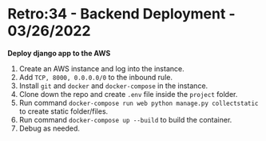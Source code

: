 # Retro:34 - Backend Deployment - 03/26/2022

**Deploy django app to the AWS**

1. Create an AWS instance and log into the instance.
2. Add `TCP, 8000, 0.0.0.0/0` to the inbound rule.
3. Install `git` and `docker` and `docker-compose` in the instance.
4. Clone down the repo and create `.env` file inside the `project` folder.
5. Run command `docker-compose run web python manage.py collectstatic` to create static folder/files.
6. Run command `docker-compose up --build` to build the container.
7. Debug as needed.
